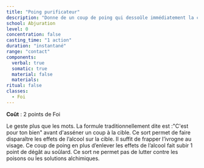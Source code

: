 ```yaml
---
title: "Poing purificateur"
description: "Donne de un coup de poing qui dessoûle immédiatement la cible"
school: Abjuration
level: 0
concentration: false
casting_time: "1 action"
duration: "instantané"
range: "contact"
components:
  verbal: true
  somatic: true
  material: false
  materials:
ritual: false
classes:
  - Foi
---
```

**Coût** : 2 points de Foi  

Le geste plus que les mots. La formule traditionnellement dite est :"C'est pour ton bien" avant d'asséner un coup à la cible. Ce sort permet de faire disparaître les effets de l’alcool sur la cible. Il suffit de frapper l’ivrogne au visage. Ce coup de poing en plus d’enlever les effets de l’alcool fait subir 1 point de dégât au soûlard. Ce sort ne permet pas de lutter contre les poisons ou les solutions alchimiques.   

